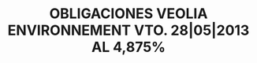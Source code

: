 ---
layout: asset
title: OBLIGACIONES VEOLIA ENVIRONNEMENT VTO. 28|05|2013 AL 4,875%
isin: FR0000474975
---